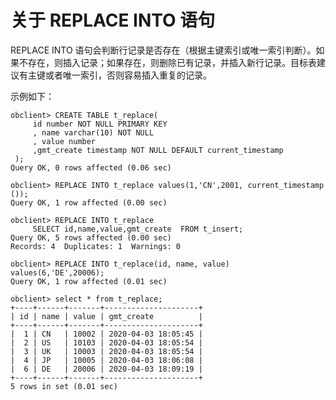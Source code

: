 关于 REPLACE INTO 语句 
=======================================



REPLACE INTO 语句会判断行记录是否存在（根据主键索引或唯一索引判断）。如果不存在，则插入记录；如果存在，则删除已有记录，并插入新行记录。目标表建议有主键或者唯一索引，否则容易插入重复的记录。

示例如下：

    obclient> CREATE TABLE t_replace(
         id number NOT NULL PRIMARY KEY
         , name varchar(10) NOT NULL
         , value number
         ,gmt_create timestamp NOT NULL DEFAULT current_timestamp
     );
    Query OK, 0 rows affected (0.06 sec)
    
    obclient> REPLACE INTO t_replace values(1,'CN',2001, current_timestamp ());
    Query OK, 1 row affected (0.00 sec)
    
    obclient> REPLACE INTO t_replace
         SELECT id,name,value,gmt_create  FROM t_insert;
    Query OK, 5 rows affected (0.00 sec)
    Records: 4  Duplicates: 1  Warnings: 0
    
    obclient> REPLACE INTO t_replace(id, name, value)  values(6,'DE',20006);
    Query OK, 1 row affected (0.01 sec)
    
    obclient> select * from t_replace;
    +----+------+-------+---------------------+
    | id | name | value | gmt_create          |
    +----+------+-------+---------------------+
    |  1 | CN   | 10002 | 2020-04-03 18:05:45 |
    |  2 | US   | 10103 | 2020-04-03 18:05:54 |
    |  3 | UK   | 10003 | 2020-04-03 18:05:54 |
    |  4 | JP   | 10005 | 2020-04-03 18:06:08 |
    |  6 | DE   | 20006 | 2020-04-03 18:09:19 |
    +----+------+-------+---------------------+
    5 rows in set (0.01 sec)


